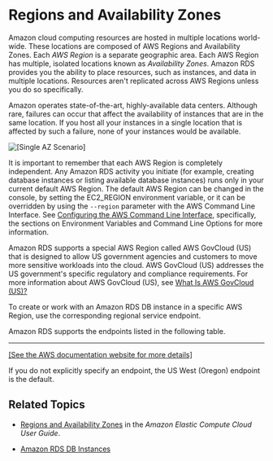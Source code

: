 # Regions and Availability Zones<a name="Concepts.RegionsAndAvailabilityZones"></a>

Amazon cloud computing resources are hosted in multiple locations world\-wide\. These locations are composed of AWS Regions and Availability Zones\. Each *AWS Region* is a separate geographic area\. Each AWS Region has multiple, isolated locations known as *Availability Zones*\. Amazon RDS provides you the ability to place resources, such as instances, and data in multiple locations\. Resources aren't replicated across AWS Regions unless you do so specifically\.

Amazon operates state\-of\-the\-art, highly\-available data centers\. Although rare, failures can occur that affect the availability of instances that are in the same location\. If you host all your instances in a single location that is affected by such a failure, none of your instances would be available\.

![\[Single AZ Scenario\]](http://docs.aws.amazon.com/AmazonRDS/latest/UserGuide/images/Con-AZ.png)

It is important to remember that each AWS Region is completely independent\. Any Amazon RDS activity you initiate \(for example, creating database instances or listing available database instances\) runs only in your current default AWS Region\. The default AWS Region can be changed in the console, by setting the EC2\_REGION environment variable, or it can be overridden by using the `--region` parameter with the AWS Command Line Interface\. See [Configuring the AWS Command Line Interface](http://docs.aws.amazon.com/cli/latest/userguide/cli-chap-getting-started.html), specifically, the sections on Environment Variables and Command Line Options for more information\. 

Amazon RDS supports a special AWS Region called AWS GovCloud \(US\) that is designed to allow US government agencies and customers to move more sensitive workloads into the cloud\. AWS GovCloud \(US\) addresses the US government's specific regulatory and compliance requirements\. For more information about AWS GovCloud \(US\), see [What Is AWS GovCloud \(US\)?](http://docs.aws.amazon.com/govcloud-us/latest/UserGuide/whatis.html) 

To create or work with an Amazon RDS DB instance in a specific AWS Region, use the corresponding regional service endpoint\. 

Amazon RDS supports the endpoints listed in the following table\. 


****  
[\[See the AWS documentation website for more details\]](http://docs.aws.amazon.com/AmazonRDS/latest/UserGuide/Concepts.RegionsAndAvailabilityZones.html)

If you do not explicitly specify an endpoint, the US West \(Oregon\) endpoint is the default\. 

## Related Topics<a name="Overview.Concepts.RegionsAndAvailabilityZones.Related"></a>

+  [Regions and Availability Zones](http://docs.aws.amazon.com/AWSEC2/latest/UserGuide/using-regions-availability-zones.html) in the *Amazon Elastic Compute Cloud User Guide*\. 

+  [Amazon RDS DB Instances](Overview.DBInstance.md) 